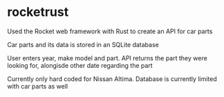 # rocketrust
Used the Rocket web framework with Rust to create an API for car parts

Car parts and its data is stored in an SQLite database

User enters year, make model and part. API returns the part they were looking for, alongisde other date regarding the part

Currently only hard coded for Nissan Altima. Database is currently limited with car parts as well
